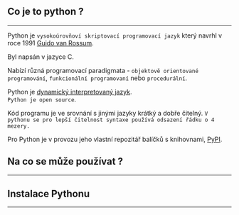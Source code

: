 ## Co je to python ? 
---


Python je `vysokoúrovňoví skriptovací programovací jazyk` který navrhl v roce 1991 [Guido van Rossum](https://cs.wikipedia.org/wiki/Guido_van_Rossum).

Byl napsán v jazyce C.

Nabízí různá programovací paradigmata - `objektově orientované programování`, `funkcionální programovaní` nebo `procedurální`. 

Python je [dynamický interpretovaný jazyk](https://cs.wikipedia.org/wiki/Interpretovan%C3%BD_jazyk).  
`Python je open source`. 

Kód programu je ve srovnání s jinými jazyky krátký a dobře čitelný. 
`V pythonu se pro lepší čitelnost syntaxe používá odsazení řádku o 4 mezery.`


Pro Python je v provozu jeho vlastní repozitář balíčků s knihovnami, [PyPI](https://pypi.org/).

## Na co se může používat ? 
---

## Instalace Pythonu 
---